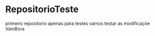 # RepositorioTeste
 primeiro repositorio apenas para testes
 vamos testar as modificaçõe
 VamBora
 

